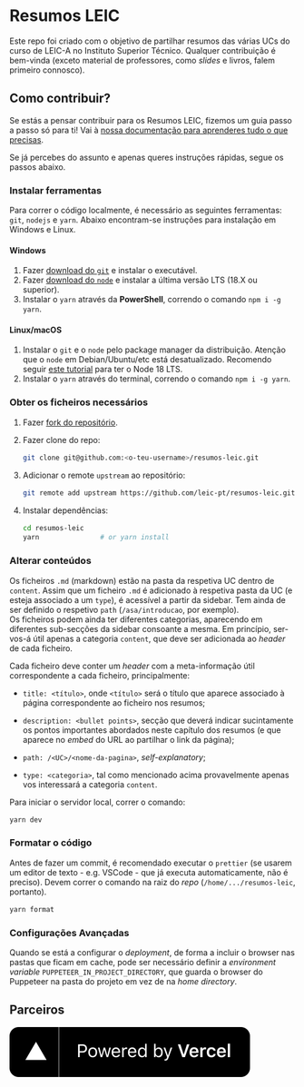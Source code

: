 # Resumos LEIC

Este repo foi criado com o objetivo de partilhar resumos das várias UCs
do curso de LEIC-A no Instituto Superior Técnico. Qualquer contribuição é bem-vinda (exceto material de professores, como _slides_ e livros, falem primeiro connosco).

## Como contribuir?

Se estás a pensar contribuir para os Resumos LEIC, fizemos um guia passo a passo só para ti!
Vai à [nossa documentação para aprenderes tudo o que precisas](https://docs.leic.pt/).

Se já percebes do assunto e apenas queres instruções rápidas, segue os passos abaixo.

### Instalar ferramentas

Para correr o código localmente, é necessário as seguintes ferramentas: `git`, `nodejs` e `yarn`.
Abaixo encontram-se instruções para instalação em Windows e Linux.

#### Windows

1. Fazer [download do `git`](http://git-scm.com/) e instalar o executável.
2. Fazer [download do `node`](https://nodejs.org/en/) e instalar a última versão LTS (18.X ou superior).
3. Instalar o `yarn` através da **PowerShell**, correndo o comando `npm i -g yarn`.

#### Linux/macOS

1. Instalar o `git` e o `node` pelo package manager da distribuição. Atenção que o `node` em Debian/Ubuntu/etc está desatualizado.
   Recomendo seguir [este tutorial](https://www.digitalocean.com/community/tutorials/how-to-install-node-js-on-ubuntu-20-04#option-3-installing-node-using-the-node-version-manager) para ter o Node 18 LTS.
2. Instalar o `yarn` através do terminal, correndo o comando `npm i -g yarn`.

### Obter os ficheiros necessários

1. Fazer [fork do repositório](https://github.com/leic-pt/resumos-leic/fork).
2. Fazer clone do repo:

   ```bash
   git clone git@github.com:<o-teu-username>/resumos-leic.git
   ```

3. Adicionar o remote `upstream` ao repositório:

   ```bash
   git remote add upstream https://github.com/leic-pt/resumos-leic.git
   ```

4. Instalar dependências:

   ```bash
   cd resumos-leic
   yarn               # or yarn install
   ```

### Alterar conteúdos

Os ficheiros `.md` (markdown) estão na pasta da respetiva UC dentro de `content`.
Assim que um ficheiro `.md` é adicionado à respetiva pasta da UC (e esteja associado a um `type`), é acessível a partir da sidebar.
Tem ainda de ser definido o respetivo `path` (`/asa/introducao`, por exemplo).  
Os ficheiros podem ainda ter diferentes categorias, aparecendo em diferentes sub-secções da sidebar consoante a mesma.
Em princípio, ser-vos-á útil apenas a categoria `content`, que deve ser adicionada ao _header_ de cada ficheiro.

Cada ficheiro deve conter um _header_ com a meta-informação útil correspondente a cada ficheiro, principalmente:

- `title: <título>`, onde `<título>` será o título que aparece associado à página correspondente ao ficheiro nos resumos;

- `description: <bullet points>`, secção que deverá indicar sucintamente os pontos importantes abordados neste capítulo dos resumos (e que aparece no _embed_ do URL ao partilhar o link da página);

- `path: /<UC>/<nome-da-pagina>`, _self-explanatory_;

- `type: <categoria>`, tal como mencionado acima provavelmente apenas vos interessará a categoria `content`.

Para iniciar o servidor local, correr o comando:

```bash
yarn dev
```

### Formatar o código

Antes de fazer um commit, é recomendado executar o `prettier` (se usarem um editor de texto - e.g. VSCode - que já executa automaticamente, não é preciso). Devem correr o comando na raiz do _repo_ (`/home/.../resumos-leic`, portanto).

```bash
yarn format
```

### Configurações Avançadas

Quando se está a configurar o _deployment_, de forma a incluir o browser nas pastas
que ficam em cache, pode ser necessário definir
a _environment variable_ `PUPPETEER_IN_PROJECT_DIRECTORY`, que guarda o browser
do Puppeteer na pasta do projeto em vez de na _home directory_.

## Parceiros

[![Powered by Vercel](./src/images/powered-by-vercel.svg)](https://vercel.com/?utm_source=leic-pt&utm_campaign=oss)
